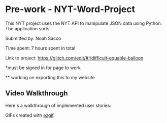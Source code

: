 # Pre-work - NYT-Word-Project

This NYT project uses the NYT API to manipulate JSON data using Python. The application sorts 

Submitted by: Noah Sacco

Time spent: 7 hours spent in total

Link to project: https://glitch.com/edit/#!/difficult-equable-balloon

*must be signed in for page to work

** working on exporting this to my website


## Video Walkthrough

Here's a walkthrough of implemented user stories:



GIFs created with [ezgif](https://ezgif.com).
